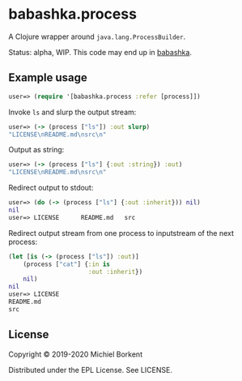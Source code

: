 # babashka.process

A Clojure wrapper around `java.lang.ProcessBuilder`.

Status: alpha, WIP. This code may end up in [babashka](https://github.com/borkdude/babashka).

## Example usage

``` clojure
user=> (require '[babashka.process :refer [process]])
```

Invoke `ls` and slurp the output stream:

``` clojure
user=> (-> (process ["ls"]) :out slurp)
"LICENSE\nREADME.md\nsrc\n"
```

Output as string:

``` clojure
user=> (-> (process ["ls"] {:out :string}) :out)
"LICENSE\nREADME.md\nsrc\n"
```

Redirect output to stdout:

``` clojure
user=> (do (-> (process ["ls"] {:out :inherit})) nil)
nil
user=> LICENSE		README.md	src
```

Redirect output stream from one process to inputstream of the next process:

``` clojure
(let [is (-> (process ["ls"]) :out)]
    (process ["cat"] {:in is
                      :out :inherit})
    nil)
nil
user=> LICENSE
README.md
src
```

## License

Copyright © 2019-2020 Michiel Borkent

Distributed under the EPL License. See LICENSE.
